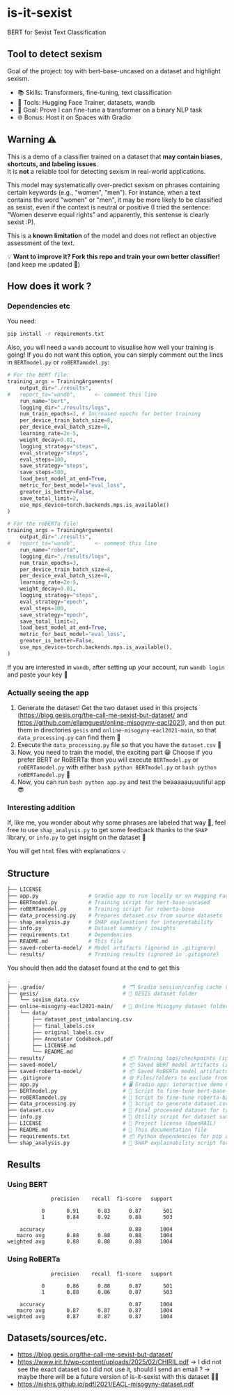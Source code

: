 # is-it-sexist
BERT for Sexist Text Classification

## Tool to detect sexism

Goal of the project: toy with bert-base-uncased on a dataset and highlight sexism.

- 📚 Skills: Transformers, fine-tuning, text classification
- 🧰 Tools: Hugging Face Trainer, datasets, wandb
- 🎯 Goal: Prove I can fine-tune a transformer on a binary NLP task
- 🌐 Bonus: Host it on Spaces with Gradio
  
## Warning ⚠️

This is a demo of a classifier trained on a dataset that **may contain biases, shortcuts, and labeling issues**.  
It is **not** a reliable tool for detecting sexism in real-world applications.

This model may systematically over-predict sexism on phrases containing certain keywords (e.g., "women", "men").
For instance, when a text contains the word "women" or "men", it may be more likely to be classified as sexist, even if the context is neutral or positive (I tried the sentence: "Women deserve equal rights" and apparently, this sentense is clearly sexist :P).

This is a **known limitation** of the model and does not reflect an objective assessment of the text. 

💡 **Want to improve it? Fork this repo and train your own better classifier!** (and keep me updated 💙)

## How does it work ?

### Dependencies etc

You need:
```bash
pip install -r requirements.txt
```

Also, you will need a `wandb` account to visualise how well your training is going! If you do not want this option, you can simply comment out the lines in `BERTmodel.py` or `roBERTamodel.py`:
```python
# For the BERT file:
training_args = TrainingArguments(
    output_dir="./results",
#   report_to="wandb",      <- comment this line
    run_name="bert",   
    logging_dir="./results/logs",
    num_train_epochs=3, # Increased epochs for better training
    per_device_train_batch_size=8,
    per_device_eval_batch_size=8,
    learning_rate=2e-5,
    weight_decay=0.01,
    logging_strategy="steps",
    eval_strategy="steps",
    eval_steps=100,
    save_strategy="steps",
    save_steps=500,
    load_best_model_at_end=True,
    metric_for_best_model="eval_loss",
    greater_is_better=False,
    save_total_limit=2,
    use_mps_device=torch.backends.mps.is_available()
)

# For the roBERTa file:
training_args = TrainingArguments(
    output_dir="./results",
#   report_to="wandb",      <- comment this line      
    run_name="roberta", 
    logging_dir="./results/logs",
    num_train_epochs=3,
    per_device_train_batch_size=8,
    per_device_eval_batch_size=8,
    learning_rate=2e-5,
    weight_decay=0.01,
    logging_strategy="steps",
    eval_strategy="epoch",
    eval_steps=100,
    save_strategy="epoch",
    save_total_limit=2,
    load_best_model_at_end=True,
    metric_for_best_model="eval_loss",
    greater_is_better=False,
    use_mps_device=torch.backends.mps.is_available(),
)
```
If you are interested in `wandb`, after setting up your account, run `wandb login` and paste your key 🔑 


### Actually seeing the app
1. Generate the dataset! Get the two dataset used in this projects (https://blog.gesis.org/the-call-me-sexist-but-dataset/ and https://github.com/ellamguest/online-misogyny-eacl2021), and then put them in directories `gesis` and `online-misogyny-eacl2021-main`, so that `data_processing.py` can find them 🔎
2. Execute the `data_processing.py` file so that you have the `dataset.csv` 📁
3. Now, you need to train the model, the exciting part 😁 Choose if you prefer BERT or RoBERTa: then you will execute `BERTmodel.py` or `roBERTamodel.py` with either ```bash python BERTmodel.py``` or ```bash python roBERTamodel.py``` 🏃
4. Now, you can run ```bash python app.py``` and test the beaaaaauuuutiful app 😎

### Interesting addition

If, like me, you wonder about why some phrases are labeled that way 🤨, feel free to use `shap_analysis.py` to get some feedback thanks to the `SHAP` library, or `info.py` to get insight on the dataset 🧐

You will get `html` files with explanations 💡

## Structure

```bash
├── LICENSE  
├── app.py                # Gradio app to run locally or on Hugging Face Spaces
├── BERTmodel.py          # Training script for bert-base-uncased
├── roBERTamodel.py       # Training script for roberta-base
├── data_processing.py    # Prepares dataset.csv from source datasets
├── shap_analysis.py      # SHAP explanations for interpretability
├── info.py               # Dataset summary / insights
├── requirements.txt      # Dependencies
├── README.md             # This file
├── saved-roberta-model/  # Model artifacts (ignored in .gitignore)
└── results/              # Training results (ignored in .gitignore)
```

You should then add the dataset found at the end to get this

```bash
.
├── .gradio/                         # 🗂️ Gradio session/config cache (can be ignored)
├── gesis/                           # 📂 GESIS dataset folder
│   └── sexism_data.csv
├── online-misogyny-eacl2021-main/   # 📂 Online Misogyny dataset folder
│   └── data/
│       ├── dataset_post_imbalancing.csv
│       ├── final_labels.csv
│       ├── original_labels.csv
│       ├── Annotator Codebook.pdf
│       ├── LICENSE.md
│       └── README.md
├── results/                         # 📦 Training logs/checkpoints (ignored by .gitignore)
├── saved-model/                     # 📦 Saved BERT model artifacts (ignored by .gitignore)
├── saved-roberta-model/             # 📦 Saved RoBERTa model artifacts (ignored by .gitignore)
├── .gitignore                       # ⚙️ Files/folders to exclude from Git versioning
├── app.py                           # 🖥️ Gradio app: interactive demo UI
├── BERTmodel.py                     # 📝 Script to fine-tune bert-base-uncased
├── roBERTamodel.py                  # 📝 Script to fine-tune roberta-base
├── data_processing.py               # 🔧 Script to generate dataset.csv from source datasets
├── dataset.csv                      # 📄 Final processed dataset for training
├── info.py                          # 🧩 Utility script for dataset summary/insights
├── LICENSE                          # 📜 Project license (OpenRAIL)
├── README.md                        # 📖 This documentation file
├── requirements.txt                 # 📦 Python dependencies for pip install
└── shap_analysis.py                 # 🧠 SHAP explainability script for model interpretation
```

## Results 

### Using BERT 

```
              precision    recall  f1-score   support

           0       0.91      0.83      0.87       501
           1       0.84      0.92      0.88       503

    accuracy                           0.88      1004
   macro avg       0.88      0.88      0.88      1004
weighted avg       0.88      0.88      0.88      1004
```

### Using RoBERTa

```
              precision    recall  f1-score   support

           0       0.86      0.88      0.87       501
           1       0.88      0.86      0.87       503

    accuracy                           0.87      1004
   macro avg       0.87      0.87      0.87      1004
weighted avg       0.87      0.87      0.87      1004
```

## Datasets/sources/etc. 

- https://blog.gesis.org/the-call-me-sexist-but-dataset/
- https://www.irit.fr/wp-content/uploads/2025/02/CHIRIL.pdf &rarr; I did not see the exact dataset so I did not use it, should I send an email ? &rarr; maybe there will be a future version of is-it-sexist with this dataset 😤💪
- https://nishrs.github.io/pdf/2021/EACL-misogyny-dataset.pdf